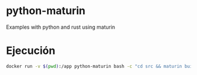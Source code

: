 # python-maturin
Examples with python and rust using maturin


# Ejecución
```bash
docker run -v $(pwd):/app python-maturin bash -c "cd src && maturin build --release && pip install target/wheels/rust_extension-0.1.0-cp311-cp311-manylinux_2_34_aarch64.whl && cd ../performance-python && python main.py"
```

